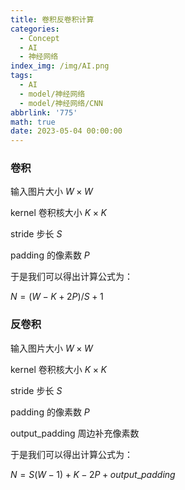 ```yaml
---
title: 卷积反卷积计算
categories:
  - Concept
  - AI
  - 神经网络
index_img: /img/AI.png
tags:
  - AI
  - model/神经网络
  - model/神经网络/CNN
abbrlink: '775'
math: true
date: 2023-05-04 00:00:00
---
```



### 卷积

输入图片大小  $W\times W$

kernel 卷积核大小 $K\times K$

stride 步长  $S$

padding 的像素数 $P$

于是我们可以得出计算公式为：

$N = (W − K + 2P )/S+1$



### 反卷积

输入图片大小 $W\times W$

kernel 卷积核大小 $K\times K$

stride 步长 $S$

padding 的像素数 $P$

output\_padding 周边补充像素数

于是我们可以得出计算公式为：

$N = S(W-1)+K-2P+output\_padding$
